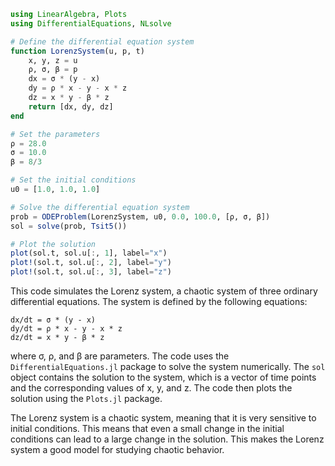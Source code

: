 ```julia
using LinearAlgebra, Plots
using DifferentialEquations, NLsolve

# Define the differential equation system
function LorenzSystem(u, p, t)
    x, y, z = u
    ρ, σ, β = p
    dx = σ * (y - x)
    dy = ρ * x - y - x * z
    dz = x * y - β * z
    return [dx, dy, dz]
end

# Set the parameters
ρ = 28.0
σ = 10.0
β = 8/3

# Set the initial conditions
u0 = [1.0, 1.0, 1.0]

# Solve the differential equation system
prob = ODEProblem(LorenzSystem, u0, 0.0, 100.0, [ρ, σ, β])
sol = solve(prob, Tsit5())

# Plot the solution
plot(sol.t, sol.u[:, 1], label="x")
plot!(sol.t, sol.u[:, 2], label="y")
plot!(sol.t, sol.u[:, 3], label="z")

```

This code simulates the Lorenz system, a chaotic system of three ordinary differential equations. The system is defined by the following equations:

```
dx/dt = σ * (y - x)
dy/dt = ρ * x - y - x * z
dz/dt = x * y - β * z
```

where σ, ρ, and β are parameters. The code uses the `DifferentialEquations.jl` package to solve the system numerically. The `sol` object contains the solution to the system, which is a vector of time points and the corresponding values of x, y, and z. The code then plots the solution using the `Plots.jl` package.

The Lorenz system is a chaotic system, meaning that it is very sensitive to initial conditions. This means that even a small change in the initial conditions can lead to a large change in the solution. This makes the Lorenz system a good model for studying chaotic behavior.
